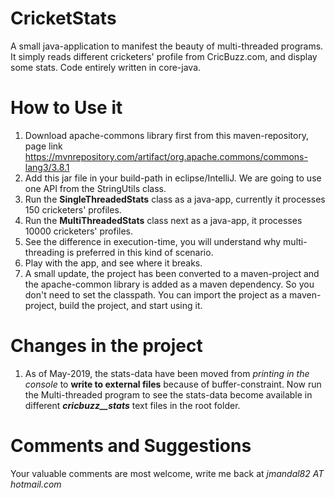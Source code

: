 # CricketStats
A small java-application to manifest the beauty of multi-threaded programs. It simply reads different cricketers' profile from CricBuzz.com, and display some stats. Code entirely written in core-java.

# How to Use it
1. Download apache-commons library first from this maven-repository, page link https://mvnrepository.com/artifact/org.apache.commons/commons-lang3/3.8.1
2. Add this jar file in your build-path in eclipse/IntelliJ. We are going to use one API from the StringUtils class.
3. Run the **SingleThreadedStats** class as a java-app, currently it processes 150 cricketers' profiles.
4. Run the **MultiThreadedStats** class next as a java-app, it processes 10000 cricketers' profiles.
5. See the difference in execution-time, you will understand why multi-threading is preferred in this kind of scenario.
6. Play with the app, and see where it breaks.
7. A small update, the project has been converted to a maven-project and the apache-common library is added as a maven dependency. So you don't need to set the classpath. You can import the project as a maven-project, build the project, and start using it.

# Changes in the project
1. As of May-2019, the stats-data have been moved from *printing in the console* to **write to external files** because of buffer-constraint. Now run the Multi-threaded program to see the stats-data become available in different ***cricbuzz_<game-type>_stats*** text files in the root folder. 

# Comments and Suggestions
Your valuable comments are most welcome, write me back at *jmandal82 AT hotmail.com*

